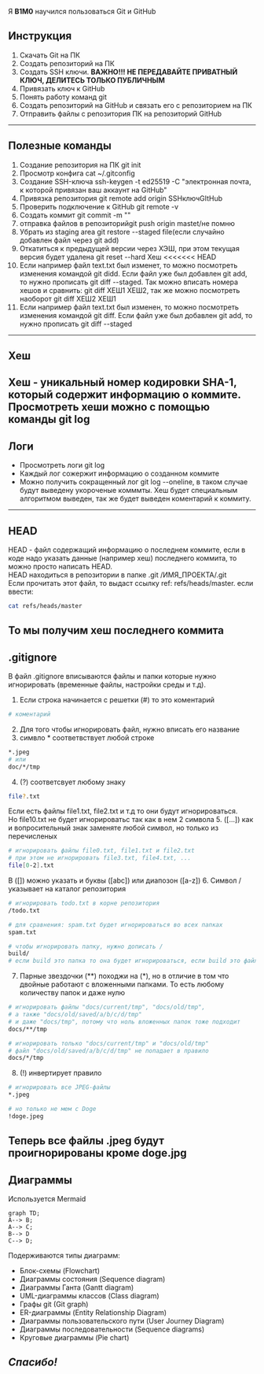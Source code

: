 Я **B1M0** научился пользоваться Git и GitHub

## Инструкция

1. Скачать Git на ПК
2. Создать репозиторий на ПК
3. Создать SSH ключи. **ВАЖНО!!! НЕ ПЕРЕДАВАЙТЕ ПРИВАТНЫЙ КЛЮЧ, ДЕЛИТЕСЬ ТОЛЬКО ПУБЛИЧНЫМ**
4. Привязать ключ к GitHub
5. Понять работу команд git
6. Создать репозиторий на GitHub и связать его с репозиторием на ПК
7. Отправить файлы с репозитория ПК на репозиторий GitHub
----

## Полезные команды
1. Создание репозитория на ПК git init
2. Просмотр конфига cat ~/.gitconfig
3. Создание SSH-ключа ssh-keygen -t ed25519 -C "электронная почта, к которой привязан ваш аккаунт на GitHub" 
4. Привязка репозитория git remote add origin SSHключGItHub
5. Проверить подключение к GitHub git remote -v
6. Создать коммит git commit -m ""
7. отправка файлов в репозиторийgit push origin mastet/не помню
8. Убрать из staging area git restore --staged file(если случайно добавлен файл через git add)
9. Откатиться к предыдущей версии через ХЭШ, при этом  текущая версия будет удалена git reset --hard Хеш
<<<<<<< HEAD
10. Если например файл text.txt был изменет, то можно посмотреть изменения командой git didd. Если файл уже был добавлен git add, то нужно прописать git diff --staged. Так можно вписать номера хешов и сравнить: git diff ХЕШ1 ХЕШ2, так же можно посмотреть наоборот git diff ХЕШ2 ХЕШ1
10. Если например файл text.txt был изменен, то можно посмотреть изменения командой git diff. Если файл уже был добавлен git add, то нужно прописать git diff --staged
----

## Хеш
Хеш - уникальный номер кодировки **SHA-1**, который содержит информацию о коммите.<br>
Просмотреть хеши можно с помощью команды git log
----

## Логи
* Просмотреть логи git log
* Каждый лог сожержит информацию о созданном коммите
* Можно получить сокращенный лог git log --oneline, в таком случае будут выведену укороченые комммты. Хеш будет специальным алгоритмом выведен, так же будет выведен коментарий к коммиту.
----

## HEAD
HEAD - файл содержащий информацию о последнем коммите, если в коде надо указать данные (например хеш) последнего коммита, то можно просто написать HEAD.<br>
HEAD находиться в репозитории в папке .git /ИМЯ_ПРОЕКТА/.git<br>
Если прочитать этот файл, то выдаст ссылку ref: refs/heads/master. если ввести:
```BASH
cat refs/heads/master
```
То мы получим хеш последнего коммита
----

## .gitignore
В файл .gitignore вписываются файлы и папки которые нужно игнорировать (временные файлы, настройки среды и т.д).
1. Если строка начинается с решетки (#) то это коментарий
```bash
# коментарий
```
2. Для того чтобы игнорировать файл, нужно вписать его название 
3. симвло * соответвствует любой строке
```bash
*.jpeg
# или 
doc/*/tmp
```
4. (?) соответсвует любому знаку
```bash
file?.txt
```
Если есть файлы file1.txt, file2.txt и т.д то они будут игнорироваться.<br>
Но file10.txt не будет игнорироватьс так как в нем 2 символа
5. ([...]) как и вопросительный знак заменяте любой символ, но только из перечисленых
```bash
# игнорировать файлы file0.txt, file1.txt и file2.txt
# при этом не игнорировать file3.txt, file4.txt, ...
file[0-2].txt
```
В ([]) можно указать и буквы ([abc]) или диапозон ([a-z])
6. Символ / указывает на каталог репозитория
```bash
# игнорировать todo.txt в корне репозитория
/todo.txt

# для сравнения: spam.txt будет игнорироваться во всех папках
spam.txt

# чтобы игнорировать папку, нужно дописать /
build/
# если build это папка то она будет игнорироваться, если build это файл то он не будет проигнорирован
```
7. Парные звездочки (**) походжи на (*), но в отличие в том что двойные работают с вложенными папками. То есть любому количеству папок и даже нулю
```bash
# игнорировать файлы "docs/current/tmp", "docs/old/tmp",
# а также "docs/old/saved/a/b/c/d/tmp"
# и даже "docs/tmp", потому что ноль вложенных папок тоже подходит
docs/**/tmp

# игнорировать только "docs/current/tmp" и "docs/old/tmp"
# файл "docs/old/saved/a/b/c/d/tmp" не попадает в правило
docs/*/tmp
```
8. (!) инвертирует правило
```bash
# игнорировать все JPEG-файлы
*.jpeg

# но только не мем с Doge
!doge.jpeg
```
Теперь все файлы .jpeg будут проигнорированы кроме doge.jpg
----

## Диаграммы
Используется Mermaid
```mermaid
graph TD;
A--> B;
A--> C;
B--> D
C--> D;
```

Подерживаются типы диаграмм:
* Блок-схемы (Flowchart)
* Диаграммы состояния (Sequence diagram)
* Диаграммы Ганта (Gantt diagram)
* UML-диаграммы классов (Class diagram)
* Графы git (Git graph)
* ER-диаграммы (Entity Relationship Diagram)
* Диаграммы пользовательского пути (User Journey Diagram)
* Диаграммы последовательности (Sequence diagrams)
* Круговые диаграммы (Pie chart)


## *Спасибо!*
